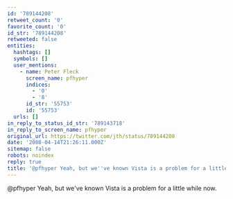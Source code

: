 ```yaml
---
id: '789144208'
retweet_count: '0'
favorite_count: '0'
id_str: '789144208'
retweeted: false
entities:
  hashtags: []
  symbols: []
  user_mentions:
    - name: Peter Fleck
      screen_name: pfhyper
      indices:
        - '0'
        - '8'
      id_str: '55753'
      id: '55753'
  urls: []
in_reply_to_status_id_str: '789143718'
in_reply_to_screen_name: pfhyper
original_url: https://twitter.com/jth/status/789144208
date: '2008-04-14T21:26:11.000Z'
sitemap: false
robots: noindex
reply: true
title: '@pfhyper Yeah, but we''ve known Vista is a problem for a little while now.'
---
```


@pfhyper Yeah, but we've known Vista is a problem for a little while now.